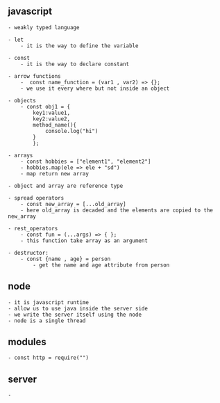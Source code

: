 ## javascript 
    - weakly typed language 

    - let 
        - it is the way to define the variable 

    - const
        - it is the way to declare constant  
    
    - arrow functions
        -  const name_function = (var1 , var2) => {};
        - we use it every where but not inside an object
    
    - objects 
        - const obj1 = {
            key1:value1, 
            key2:value2, 
            method_name(){
                console.log("hi")
            }
            }; 

    - arrays 
        - const hobbies = ["element1", "element2"]
        - hobbies.map(ele => ele + "sd")
        - map return new array 

    - object and array are reference type 

    - spread operators 
        - const new_array = [...old_array]
        - here old_array is decaded and the elements are copied to the new_array

    - rest_operators
        - const fun = (...args) => { };
        - this function take array as an argument 

    - destructor:
        - const {name , age} = person
            - get the name and age attribute from person 
    
## node
    - it is javascript runtime 
    - allow us to use java inside the server side  
    - we write the server itself using the node 
    - node is a single thread 

## modules 
    - const http = require("")


## server 
    - 